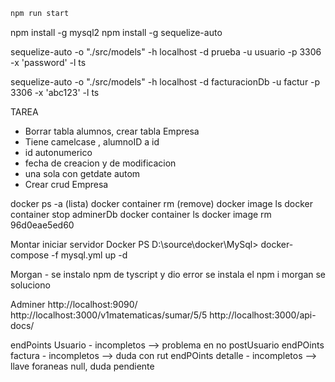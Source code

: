 

```bash
npm run start
```

npm install -g mysql2
npm install -g sequelize-auto


sequelize-auto -o "./src/models" -h localhost -d prueba -u usuario -p 3306 -x 'password' -l ts

sequelize-auto -o "./src/models" -h localhost -d facturacionDb -u factur -p 3306 -x 'abc123' -l ts

TAREA

* Borrar tabla alumnos, crear tabla Empresa
* Tiene camelcase , alumnoID a id
* id autonumerico 
* fecha de creacion y de modificacion
* una sola con getdate autom
* Crear crud Empresa

docker ps -a  (lista)
docker container rm (remove)
docker image ls
docker container stop adminerDb
docker container ls
docker image rm 96d0eae5ed60


Montar iniciar servidor Docker
PS D:\source\docker\MySql> docker-compose -f mysql.yml up -d 


Morgan - se instalo npm de tyscript y dio error 
        se instala el npm i morgan se soluciono

Adminer http://localhost:9090/
http://localhost:3000/v1matematicas/sumar/5/5
http://localhost:3000/api-docs/


endPoints Usuario - incompletos --> problema en no  postUsuario 
endPOints factura - incompletos --> duda con rut 
endPOints detalle - incompletos --> llave foraneas null, duda pendiente 